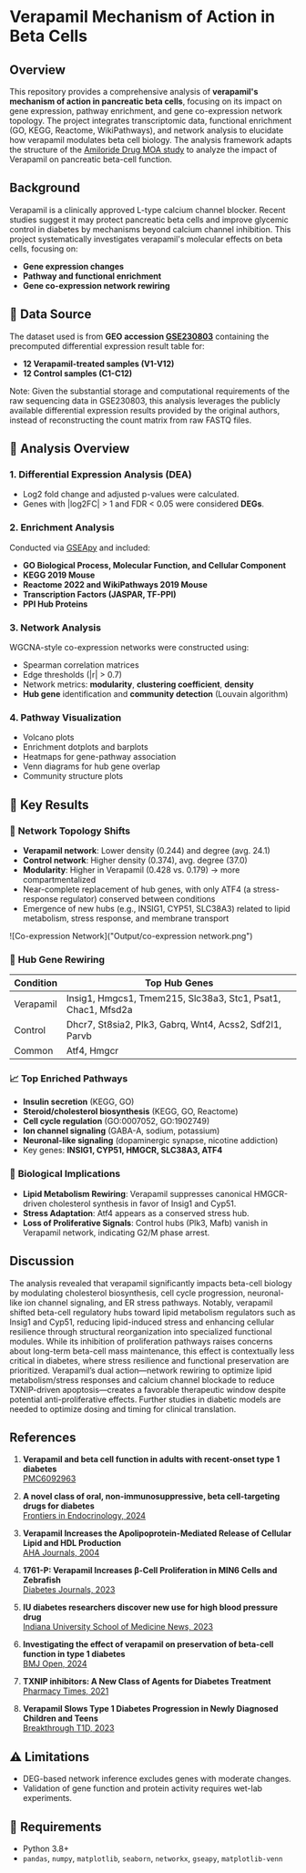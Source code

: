 # Verapamil Mechanism of Action in Beta Cells

## Overview

This repository provides a comprehensive analysis of **verapamil's mechanism of action in pancreatic beta cells**, focusing on its impact on gene expression, pathway enrichment, and gene co-expression network topology. The project integrates transcriptomic data, functional enrichment (GO, KEGG, Reactome, WikiPathways), and network analysis to elucidate how verapamil modulates beta cell biology. The analysis framework adapts the structure of the [Amiloride Drug MOA study](https://github.com/evanpeikon/Amilioride_Drug_MOA) to analyze the impact of Verapamil on pancreatic beta-cell function.

## Background

Verapamil is a clinically approved L-type calcium channel blocker. Recent studies suggest it may protect pancreatic beta cells and improve glycemic control in diabetes by mechanisms beyond calcium channel inhibition. This project systematically investigates verapamil's molecular effects on beta cells, focusing on:

- **Gene expression changes**
- **Pathway and functional enrichment**
- **Gene co-expression network rewiring**

## 📂 Data Source
The dataset used is from **GEO accession [GSE230803](https://www.ncbi.nlm.nih.gov/geo/query/acc.cgi?acc=GSE230803)** containing the precomputed differential expression result table for:
- **12 Verapamil-treated samples (V1-V12)**
- **12 Control samples (C1-C12)**

Note: Given the substantial storage and computational requirements of the raw sequencing data in GSE230803, this analysis leverages the publicly available differential expression results provided by the original authors, instead of reconstructing the count matrix from raw FASTQ files.

## 🧪 Analysis Overview

### 1. **Differential Expression Analysis (DEA)**
- Log2 fold change and adjusted p-values were calculated.
- Genes with |log2FC| > 1 and FDR < 0.05 were considered **DEGs**.

### 2. **Enrichment Analysis**
Conducted via [GSEApy](https://github.com/zqfang/GSEApy) and included:
- **GO Biological Process, Molecular Function, and Cellular Component**
- **KEGG 2019 Mouse**
- **Reactome 2022 and WikiPathways 2019 Mouse**
- **Transcription Factors (JASPAR, TF-PPI)**
- **PPI Hub Proteins**

### 3. **Network Analysis**
WGCNA-style co-expression networks were constructed using:
- Spearman correlation matrices
- Edge thresholds (|r| > 0.7)
- Network metrics: **modularity**, **clustering coefficient**, **density**
- **Hub gene** identification and **community detection** (Louvain algorithm)

### 4. **Pathway Visualization**
- Volcano plots
- Enrichment dotplots and barplots
- Heatmaps for gene-pathway association
- Venn diagrams for hub gene overlap
- Community structure plots

## 🧬 Key Results

### 🧠 **Network Topology Shifts**
- **Verapamil network**: Lower density (0.244) and degree (avg. 24.1)
- **Control network**: Higher density (0.374), avg. degree (37.0)
- **Modularity**: Higher in Verapamil (0.428 vs. 0.179) → more compartmentalized
- Near-complete replacement of hub genes, with only ATF4 (a stress-response regulator) conserved between conditions
- Emergence of new hubs (e.g., INSIG1, CYP51, SLC38A3) related to lipid metabolism, stress response, and membrane transport

![Co-expression Network]("Output/co-expression network.png")


### 🔗 **Hub Gene Rewiring**
| Condition        | Top Hub Genes                             |
|------------------|-------------------------------------------|
| Verapamil        | Insig1, Hmgcs1, Tmem215, Slc38a3, Stc1, Psat1, Chac1, Mfsd2a|
| Control          | Dhcr7, St8sia2, Plk3, Gabrq, Wnt4, Acss2, Sdf2l1, Parvb|
| Common           | Atf4, Hmgcr                                    |

### 📈 **Top Enriched Pathways**
- **Insulin secretion** (KEGG, GO)
- **Steroid/cholesterol biosynthesis** (KEGG, GO, Reactome)
- **Cell cycle regulation** (GO:0007052, GO:1902749)
- **Ion channel signaling** (GABA-A, sodium, potassium)
- **Neuronal-like signaling** (dopaminergic synapse, nicotine addiction)
 - Key genes: **INSIG1, CYP51, HMGCR, SLC38A3, ATF4**

### 🧬 **Biological Implications**
- **Lipid Metabolism Rewiring**: Verapamil suppresses canonical HMGCR-driven cholesterol synthesis in favor of Insig1 and Cyp51.
- **Stress Adaptation**: Atf4 appears as a conserved stress hub.
- **Loss of Proliferative Signals**: Control hubs (Plk3, Mafb) vanish in Verapamil network, indicating G2/M phase arrest.

## Discussion
The analysis revealed that verapamil significantly impacts beta-cell biology by modulating cholesterol biosynthesis, cell cycle progression, neuronal-like ion channel signaling, and ER stress pathways. Notably, verapamil shifted beta-cell regulatory hubs toward lipid metabolism regulators such as Insig1 and Cyp51, reducing lipid-induced stress and enhancing cellular resilience through structural reorganization into specialized functional modules. While its inhibition of proliferation pathways raises concerns about long-term beta-cell mass maintenance, this effect is contextually less critical in diabetes, where stress resilience and functional preservation are prioritized. Verapamil’s dual action—network rewiring to optimize lipid metabolism/stress responses and calcium channel blockade to reduce TXNIP-driven apoptosis—creates a favorable therapeutic window despite potential anti-proliferative effects. Further studies in diabetic models are needed to optimize dosing and timing for clinical translation.

## References
1. **Verapamil and beta cell function in adults with recent-onset type 1 diabetes**  
   [PMC6092963](https://pmc.ncbi.nlm.nih.gov/articles/PMC6092963/)

2. **A novel class of oral, non-immunosuppressive, beta cell-targeting drugs for diabetes**  
   [Frontiers in Endocrinology, 2024](https://www.frontiersin.org/journals/endocrinology/articles/10.3389/fendo.2024.1476444/full)

3. **Verapamil Increases the Apolipoprotein-Mediated Release of Cellular Lipid and HDL Production**  
   [AHA Journals, 2004](https://www.ahajournals.org/doi/10.1161/01.atv.0000117178.94087.ba)

4. **1761-P: Verapamil Increases β-Cell Proliferation in MIN6 Cells and Zebrafish**  
   [Diabetes Journals, 2023](https://diabetesjournals.org/diabetes/article/72/Supplement_1/1761-P/151003/1761-P-Verapamil-Increases-Cells-Proliferation-in)

5. **IU diabetes researchers discover new use for high blood pressure drug**  
   [Indiana University School of Medicine News, 2023](https://medicine.iu.edu/news/2023/03/clver-diabetes-clinical-trial)

6. **Investigating the effect of verapamil on preservation of beta-cell function in type 1 diabetes**  
   [BMJ Open, 2024](https://bmjopen.bmj.com/content/14/11/e091597)

7. **TXNIP inhibitors: A New Class of Agents for Diabetes Treatment**  
   [Pharmacy Times, 2021](https://www.pharmacytimes.com/view/txnip-inhibitors-a-new-class-of-agents-for-diabetes-treatment)

8. **Verapamil Slows Type 1 Diabetes Progression in Newly Diagnosed Children and Teens**  
   [Breakthrough T1D, 2023](https://www.breakthrought1d.org/news-and-updates/verapamil-slows-type-1-diabetes-progression-newly-diagnosed-children-and-teens/)

## ⚠️ Limitations
- DEG-based network inference excludes genes with moderate changes.
- Validation of gene function and protein activity requires wet-lab experiments.

## 🔧 Requirements
- Python 3.8+
- `pandas`, `numpy`, `matplotlib`, `seaborn`, `networkx`, `gseapy`, `matplotlib-venn`







